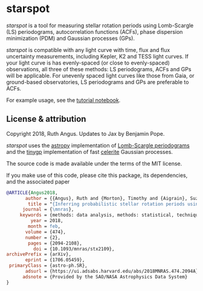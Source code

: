 
# starspot

*starspot* is a tool for measuring stellar rotation periods using
Lomb-Scargle (LS) periodograms, autocorrelation functions (ACFs), phase
dispersion minimization (PDM) and Gaussian processes (GPs).


*starspot* is compatible with any light curve with time, flux and flux
uncertainty measurements, including Kepler, K2 and TESS light curves.
If your light curve is has evenly-spaced (or close to evenly-spaced)
observations, all three of these methods: LS periodograms, ACFs and GPs will
be applicable.
For unevenly spaced light curves like those from Gaia, or ground-based
observatories, LS periodograms and GPs are preferable to ACFs.

For example usage, see the [tutorial notebook](notebooks/tutorial.ipynb).

## License & attribution

Copyright 2018, Ruth Angus. Updates to Jax by Benjamin Pope.

*starspot* uses the [astropy](http://www.astropy.org/) implementation of
[Lomb-Scargle periodograms](http://docs.astropy.org/en/stable/stats/lombscargle.html) and the
[tinygp](https://tinygp.readthedocs.io/) implementation of
fast [celerite](https://celerite.readthedocs.io/en/latest/?badge=latest)
Gaussian processes.

The source code is made available under the terms of the MIT license.

If you make use of this code, please cite this package, its dependencies, and the associated paper 

```bibtex
@ARTICLE{Angus2018,
       author = {{Angus}, Ruth and {Morton}, Timothy and {Aigrain}, Suzanne and {Foreman-Mackey}, Daniel and {Rajpaul}, Vinesh},
        title = "{Inferring probabilistic stellar rotation periods using Gaussian processes}",
      journal = {\mnras},
     keywords = {methods: data analysis, methods: statistical, techniques: photometric, stars: rotation, stars: solar-type, starspots, Astrophysics - Solar and Stellar Astrophysics, Astrophysics - Instrumentation and Methods for Astrophysics},
         year = 2018,
        month = feb,
       volume = {474},
       number = {2},
        pages = {2094-2108},
          doi = {10.1093/mnras/stx2109},
archivePrefix = {arXiv},
       eprint = {1706.05459},
 primaryClass = {astro-ph.SR},
       adsurl = {https://ui.adsabs.harvard.edu/abs/2018MNRAS.474.2094A},
      adsnote = {Provided by the SAO/NASA Astrophysics Data System}
}
```